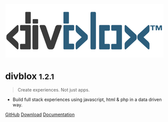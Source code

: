 <!-- _coverpage.md -->

![logo](_media/divblox-logo-1.png)

# divblox <small>1.2.1</small>

> Create experiences. Not just apps.

- Build full stack experiences using javascript, html & php in a data driven way.

[GitHub](https://github.com/divblox/divblox/)
[Download](https://github.com/divblox/divblox/)
[Documentation](#what-is-divblox)

